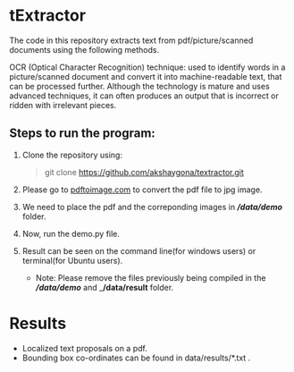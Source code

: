 # tExtractor
The code in this repository extracts text from pdf/picture/scanned documents using the following methods.

OCR (Optical Character Recognition) technique: used to identify words in a picture/scanned document and convert it into machine-readable text, that can be processed further. Although the technology is mature and uses advanced techniques, it can often produces an output that is incorrect or ridden with irrelevant pieces.

## Steps to run the program:

   1. Clone the repository using:
    
         > git clone https://github.com/akshaygona/textractor.git
        
2. Please go to [pdftoimage.com](https://pdftoimage.com/) to convert the pdf file to jpg image.

3. We need to place the pdf and the correponding images in ___/data/demo___ folder.

4. Now, run the demo.py file.

5. Result can be seen on the command line(for windows users) or terminal(for Ubuntu users).
      * Note: Please remove the files previously being compiled in the ___/data/demo___ and ___/data/result__ folder.
      
 # Results
 * Localized text proposals on a pdf.
 * Bounding box co-ordinates can be found in data/results/*.txt .
